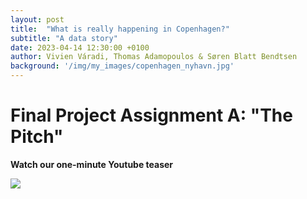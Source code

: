 ```yaml
---
layout: post
title:  "What is really happening in Copenhagen?"
subtitle: "A data story"
date: 2023-04-14 12:30:00 +0100
author: Vivien Váradi, Thomas Adamopoulos & Søren Blatt Bendtsen
background: '/img/my_images/copenhagen_nyhavn.jpg'
---
```


# Final Project Assignment A: "The Pitch"

**Watch our one-minute Youtube teaser**

![](https://youtu.be/kp9Resy2QPk)